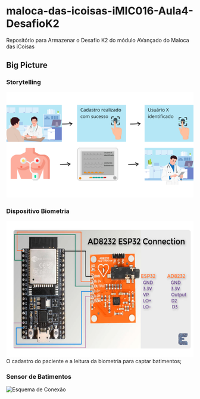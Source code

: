 # maloca-das-icoisas-iMIC016-Aula4-DesafioK2
Repositório para Armazenar o Desafio K2 do módulo AVançado do Maloca das iCoisas

## Big Picture

### Storytelling

![Big Picture](./Bigpicture.png)



### Dispositivo Biometria
![Esquema de Conexão](./conexões.png) 
O cadastro do paciente e a leitura da biometria para captar batimentos;

### Sensor de Batimentos 
![Esquema de Conexão](./conexõesbatimentos.png) 

